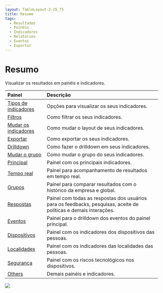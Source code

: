 ```yaml
---
layout: TableLayout-2-25_75
title: Resumo
tags:
  - Resultados
  - Painéis
  - Indicadores
  - Relatórios
  - Eventos
  - Exportar
---
```

# Resumo

Visualizar os resultados em painéis e indicadores.

| Painel | Descrição |
| :--- | :--- |
| [Tipos de indicadores](charts) | Opções para visualizar os seus indicadores. |
| [Filtros](filters) | Como filtrar os seus indicadores. |
| [Mudar os indicadores](change_kpis) | Como mudar o layout de seus indicadores. |
| [Exportar](export) | Como exportar os seus indicadores. |
| [Drilldown](drilldown) | Como fazer o drilldown em seus indicadores. |
| [Mudar o grupo](change_group) | Como mudar o grupo do seus indicadores. |
| [Principal](main) | Painel com os principais indicadores. |
| [Tempo real](realtime) | Painel para acompanhamento de resultados em tempo real. |
| [Grupos](groups) | Painel para comparar resultados com o histórico da empresa e global. |
| [Respostas](answers) | Painel com todas as respostas dos usuários para os feedbacks, pesquisas, aceite de políticas e demais interações. |
| [Eventos](events) | Painel para o drilldown dos eventos do painel principal. |
| [Dispositivos](devices) | Painel com os indicadores dos dispositivos das pessoas. |
| [Localidades](locations) | Painel com os indicadores das localidades das pessoas. |
| [Segurança](security) | Painel com os riscos tecnológicos nos dispositivos. |
| [Others](others) | Demais painéis e indicadores. |

   ![](https://cdn.phishx.io/phishx-docs/images/phishx_results_menu_02_dashboards.webp)
